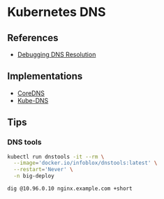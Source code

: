 # Kubernetes DNS

## References

- [Debugging DNS Resolution](https://kubernetes.io/docs/tasks/administer-cluster/dns-debugging-resolution/)

## Implementations

- [CoreDNS](/coredns.md)
- [Kube-DNS](/kube-dns.md)

## Tips

### DNS tools

```sh
kubectl run dnstools -it --rm \
  --image='docker.io/infoblox/dnstools:latest' \
  --restart='Never' \
  -n big-deploy
```

```sh
dig @10.96.0.10 nginx.example.com +short
```

<!-- ### minikube Hosts

```sh
minikube ssh -- sudo cat /etc/hosts
```

```sh
minikube ssh -- 'sudo /usr/bin/sh -c "echo -e \"127.0.0.1\tsubdomain.example.com\" >> /etc/hosts"'
``` -->
